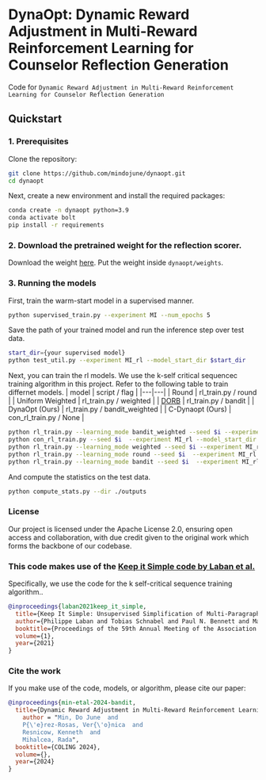 # DynaOpt: Dynamic Reward Adjustment in Multi-Reward Reinforcement Learning for Counselor Reflection Generation

Code for ``Dynamic Reward Adjustment in Multi-Reward Reinforcement Learning for Counselor Reflection Generation``

## Quickstart
### 1. Prerequisites

Clone the repository:
```bash
git clone https://github.com/mindojune/dynaopt.git
cd dynaopt
```

Next, create a new environment and install the required packages:
```bash
conda create -n dynaopt python=3.9
conda activate bolt
pip install -r requirements
```


### 2. Download the pretrained weight for the reflection scorer.
Download the weight [here](https://drive.google.com/file/d/1RPvMVLe7WS_spOvQI8FmPz6khI-MWWtA/view?usp=drive_link).
Put the weight inside `dynaopt/weights`.

### 3. Running the models

First, train the warm-start model in a supervised manner.

```bash
python supervised_train.py --experiment MI --num_epochs 5
```

Save the path of your trained model and run the inference step over test data.
```bash
start_dir={your supervised model}
python test_util.py --experiment MI_rl --model_start_dir $start_dir
```

Next, you can train the rl models. We use the k-self critical sequencec training algorithm in this project.
Refer to the following table to train differnet models.
| model  | script / flag  |
|---|---|
| Round | rl_train.py / round  |
| Uniform Weighted  | rl_train.py / weighted  |
|  [DORB](https://aclanthology.org/2020.emnlp-main.625/) | rl_train.py / bandit  |
| DynaOpt (Ours)  | rl_train.py / bandit_weighted  |
|  C-Dynaopt (Ours) | con_rl_train.py  / None  |

```bash
python rl_train.py --learning_mode bandit_weighted --seed $i --experiment MI_rl --model_start_dir $start_dir
python con_rl_train.py --seed $i  --experiment MI_rl --model_start_dir $start_dir
python rl_train.py --learning_mode weighted --seed $i --experiment MI_rl --model_start_dir $start_dir
python rl_train.py --learning_mode round --seed $i  --experiment MI_rl --model_start_dir $start_dir
python rl_train.py --learning_mode bandit --seed $i  --experiment MI_rl --model_start_dir $start_dir
```

And compute the statistics on the test data.
```bash
python compute_stats.py --dir ./outputs
```



### License
Our project is licensed under the Apache License 2.0, ensuring open access and collaboration, with due credit given to the original work which forms the backbone of our codebase.

### This code makes use of the [Keep it Simple code by Laban et al.](https://github.com/tingofurro/keep_it_simple/)
Specifically, we use the code for the k self-critical sequence training algorithm..
```bibtex
@inproceedings{laban2021keep_it_simple,
  title={Keep It Simple: Unsupervised Simplification of Multi-Paragraph Text},
  author={Philippe Laban and Tobias Schnabel and Paul N. Bennett and Marti A. Hearst},
  booktitle={Proceedings of the 59th Annual Meeting of the Association for Computational Linguistics},
  volume={1},
  year={2021}
}
```


### Cite the work

If you make use of the code, models, or algorithm, please cite our paper:
```bibtex
@inproceedings{min-etal-2024-bandit,
  title={Dynamic Reward Adjustment in Multi-Reward Reinforcement Learning for Counselor Reflection Generation},
    author = "Min, Do June  and
    P{\'e}rez-Rosas, Ver{\'o}nica  and
    Resnicow, Kenneth  and
    Mihalcea, Rada",
  booktitle={COLING 2024},
  volume={},
  year={2024}
}
```
